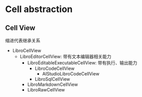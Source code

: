 # Cell abstraction

## Cell View

缩进代表继承关系

- LibroCellView
  - LibroEditorCellView: 带有文本编辑器相关能力
    - LibroEditableExecutableCellView: 带有执行、输出能力
      - LibroCodeCellView
        - AIStudioLibroCodeCellView
      - LibroSqlCellView
    - LibroMarkdownCellView
    - LibroRawCellView

